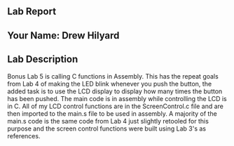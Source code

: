 ##  Lab Report ##

Your Name: Drew Hilyard
-----------


Lab Description
-------
Bonus Lab 5 is calling C functions in Assembly. This has the repeat goals from Lab 4 of making the LED blink whenever you push the button, the added task is to use the LCD display to display how many times the button has been pushed. The main code is in assembly while controlling the LCD is in C. All of my LCD control functions are in the ScreenControl.c file and are then imported to the main.s file to be used in assembly. A majority of the main.s code is the same code from Lab 4 just slightly retooled for this purpose and the screen control functions were built using Lab 3's as references.